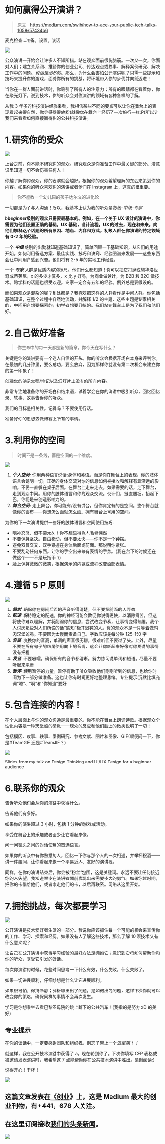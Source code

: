# 如何赢得公开演讲？

> 原文：<https://medium.com/swlh/how-to-ace-your-public-tech-talks-1058e57434b6>

麦克检查…准备。设置。说话

![](img/c9f5cbccce0b8b243f7bc3120dbc5446.png)

公众演讲一开始会让许多人不知所措。站在观众面前很伤脑筋。一次又一次，你面对人们；建立关系网、推销你的创业公司、传达观点或轶事、解释案例研究、解决工作中的问题。*说话是必然的*。那么，为什么会害怕公开演讲呢？只需一些提示和技巧来提升你的游戏，面对你所有的挑战，将环境带入你的步伐并向前迈进！

当你在一群人面前讲话时，你吸引了所有人的注意力；所有的眼睛都在看着你，你在聚光灯下。说到技术，你的听众会对你演讲的领域有各种各样的了解。

从我 3 年多的科技演讲经验来看，我相信某些不同的要点可以让你在舞台上的表现看起来很自然，你会感觉很放松(就像你在舞台上经历了一次旅行一样:P)所以让我们来看看如何直接赢得你的公共科技演讲。

# 1.研究你的受众

![](img/3c360b0b1ccbe9ff6be8a9f59a4ac85f.png)

上台之前，你不能不研究你的观众。研究观众是你准备工作中最关键的部分。潜意识里知道一切不会伤害任何人！

你越了解你的观众，你的表演就会越好。根据你的观众希望理解的东西来策划你的内容。如果你的听众喜欢你的演讲或者他们在 Instagram 上，这真的很重要。

> 你不能教一个幼儿园的孩子达尔文的进化论

一切都是为了与人沟通！所以，我基本上认为我的听众是*初级-中级-专家*

b**b*eginner*级别的观众只需要最基本的。例如，在一个关于 UX 设计的演讲中，你需要为他们设置正确的基础。UX 基础，设计流程，UX 的过去，现在和未来。向他们解释这个话题的所有原因、地点、内容和方式。初级人群在你演讲的特定领域有 0-2 年的经验。**

一个 ***中级*** 级别的出勤就知道基础知识了。简单回顾一下基础知识，从它们的用途开始。如何利用备选方案、最佳实践、技巧和诀窍、经验图谱来发展——这些东西会让中间用户感到兴奋。他们将有 2-5 年的实地工作经验。

一个 ***专家*** 人群是优质内容的标尺。他们什么都知道！你可以把它打磨成施华洛世奇或蒂芙尼。x 的多少才算多，x 比 y 好吗，为商业做设计，为 B2B 和 B2C 做技术。跨学科的话题也很受欢迎。专家一定会有五年的经验。例外总是要假设的。

而如果观众是混杂的呢？到处都是？我喜欢把这样的人群看作是中间人群。你包括基础知识，在整个过程中自然地流动，并解释 1/2 的主题，这些主题是专家相关的，中间用户想要探索的，初学者想要开始的。我们站在舞台上是为了我们和他们好。

# 2.自己做好准备

> 你生命中的每一天都是新的篇章。你今天在写什么？

关键是你的演讲要有一个迷人自信的开头。你的听众会根据开场白本身来评判你。在最初的几分钟里，要么成功，要么放弃，因为那样你就没有第二次机会来建立你的第一印象了！

创建您的演示文稿/笔记以及幻灯片上没有的所有内容。

非常专注地准备你的开场白和结束语，试着学会在你的演讲中吸引听众，回忆回忆录、轶事、故事告诉你的听众。

我们的目标是相关性。记得吗？不要使用行话。

准备好你的思想去做博客上所有的事情。

# 3.利用你的空间

> 时间不是一条线，而是空间的一个维度。

![](img/201eea7f61c8df8d2ce8753ee2b46084.png)

1.  ***个人空间:*** 你用两种语言说话:身体和英语。而是你在舞台上的表现。你的肢体语言会说明一切。正确的身体交流对你的信息如何被接收和解释有着深远的影响。不要一直躲在桌子后面。在舞台上走来走去，如果需要的话，走下舞台，走到观众中间。用你的肢体语言和你的观众交流。伙计们，挺直腰板，抬起下巴，你们是来创造影响力的。
2.  ***舞台空间:*** 走上舞台，你可能有/没有讲台，但你肯定有的是空间。整个舞台就像你的画布——你想怎么画就怎么画。拥有舞台上可用的空间。

为你的下一次演讲提供一些好的肢体语言和空间使用技巧:

*   眼神交流，但不要太久！你不想显得令人毛骨悚然
*   不要保持坚决。自由移动，但不要太快——你不是一个钟摆。
*   避免双臂交叉，双手紧握在身体后面或前面。那说明你紧张。
*   不要乱动任何东西。让你的手空出来做有表情的手势。(我在台下的时候还在做这个——不是玩指甲:'/)
*   脸上保持微微的微笑，根据演示的内容或流程改变面部表情。

# 4.遵循 5 P 原则

![](img/33d93ec346c6ca3720c8dfb6f601d674.png)

1.  ***投射*** :确保你在房间后面的声音听得清楚，但不要把前面的人弄聋
2.  ***配速*** :保持稳定的配速。你的神经可能会敦促你说得更快，以消除痛苦，但这将使你难以理解，并将削弱你的信息。尝试改变节奏，让事情变得有趣。我个人讨厌那些对人们所说的话“感知”极其迟钝的人。你的观众不是一只等着做鸡肉汉堡的鸡。不要因为太慢而责备自己。字数应该是每分钟 125-150 字
3.  ***音高*** :变换你的音高，单调的声音很无聊，很难听但不要过了头。此外，尽量不要在所有句子的结尾使用向上的音调，这会让你听起来好像对你要说的事情没有把握
4.  ***发音*** :不要嗫嚅。确保所有的音节都清晰。努力练习说单词和短语。尽量不要听起来平庸
5.  ***暂停*** :使用暂停的力量。暂停有助于听众吸收他们刚刚听到的信息，也给你时间为下一部分做准备。这也让你有时间更好地整理思绪。专业提示:沉默比填充词“嗯”、“啊”和“你知道”要好

# 5.包含连接的内容！

在个人层面上与你的观众沟通是最重要的。你不能在舞台上朗诵诗歌。根据观众个性化内容是一种天堂般的感觉——观众的反应和他们脸上的微笑说明了一切！

包括模因、故事、轶事、案例研究、参考文献、图片和图像、GIF(顺便问一下，你是#TeamGIF 还是#TeamJIF？)

![](img/39b777760e4f50a1b99cb65c41d3370b.png)

Slides from my talk on Design Thinking and UI/UX Design for a beginner audience

# 6.联系你的观众

告诉听众他们会从你的演讲中获得什么。

告诉他们有多好。

如果你的演讲超过 3 小时，包括 1 分钟的游戏或活动。

享受在舞台上的乐趣或者至少让它看起来像。

问一问镜头之间的对话使用的首选语言。

如果你的听众中有你熟悉的人，回忆一下你与那个人的一次相遇，并举杯祝酒——讲一件趣闻，让你看起来像一个平易近人、友好的演讲者。

同样，在你的演讲结束后，你会被“粉丝”包围，这是关键词。永远不要让任何接近你的人失望。我知道至少在演讲者面前表现出来需要多大的勇气。如果你赶时间，把你的卡借给他们，或者拿走他们的卡，以后再联系。网络从这里开始。

# 7.拥抱挑战，每次都要学习

![](img/aeb786c0a08641f978250492c74f157f.png)

公开演讲是技术爱好者生活的一部分。我说你应该抓住每一个可能的机会来宣传你的工作、学习、探索和经历。如果没有人了解这些技术，那么了解 10 项技术又有什么意义呢？

让自己在公开演讲中获得学习经验的最好方法是拥抱它；意识到它将如何帮助你和你的听众，享受它引发的对话。

每次你演讲的时候，花些时间思考一下什么有效，什么失败，什么失败了。

如果一切进展顺利，仔细想想是什么让它进展顺利。

如果很可怕，保持冷静；分析哪里出了问题，是如何出的问题，这样下次你就可以改变你的策略，确保同样的事情不会再次发生。

学习是你想乘坐去看巴黎圣母院的跳上跳下的公共汽车！(我指的是努力 xD 的美好)

## 专业提示

在你的谈话中，一定要感谢团队和组织者。别忘了带上一个*追星族！！*

就这样，我在公开技术演讲中获得了 a。现在轮到你了。下次你填写 CFP 表格或被邀请发表演讲时，我希望这 7 点能帮助你在公共技术演讲中胜出。感谢阅读:)

说得开心！干杯！

[![](img/308a8d84fb9b2fab43d66c117fcc4bb4.png)](https://medium.com/swlh)

## 这篇文章发表在[《创业](https://medium.com/swlh)》上，这是 Medium 最大的创业刊物，有+441，678 人关注。

## 在这里订阅接收[我们的头条新闻](https://growthsupply.com/the-startup-newsletter/)。

[![](img/b0164736ea17a63403e660de5dedf91a.png)](https://medium.com/swlh)